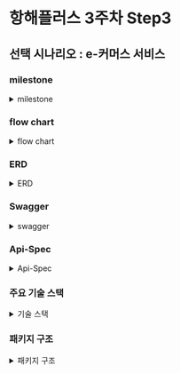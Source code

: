 # 항해플러스 3주차 Step3

## 선택 시나리오 : e-커머스 서비스

### milestone
<details>
  <summary>milestone</summary>
3주차 (10월 05일 ~ 10월 11일)
- 프로젝트 초기 설정

4~5주차 (10월 12일 ~ 10월 25일)

- 기본 기능 구현
    - 잔액 충전/조회
    - 상품 조회
    - 주문/결제
- 추가 기능 구현
    - 상위 상품 조회
    - 장바구니 기능

6~7주차 (10월 26일 ~ 11월 08일)

- 대용량트래픽과 데이터 처리

8~9주차 (11월 09일 ~ 11월 22일)

- 장애 대응 훈련

10주차 (11월 23일 ~ 11월 29일)

- 마무리

![milestone](docs/milestone.png)

</details>


### flow chart
<details>
  <summary>flow chart</summary>

![flowchart](docs/flowchart.png)
</details>

### ERD
<details>
  <summary>ERD</summary>

![ERD](docs/erd.png)
</details>

### Swagger
<details>
  <summary>swagger</summary>

![ORDER](docs/OrderSwagger.png)
![ITEM](docs/ItemSwagger.png)
![BASKET](docs/BasketSwagger.png)
![USER](docs/UserSwagger.png)
</details>


### Api-Spec
<details>
  <summary>Api-Spec</summary>

### 이커머스_API_명세_v0.1

**잔액 충전 / 조회 API**
<details>
  <summary>결제에 사용될 금액을 충전</summary>

> **POST**  */user/charge*
- Request
  ```json
  {
      "id": 1,
      "charge_balance": 5000
  }
  ```
- Response
  ```json
  {
    "status" : "SUCCESS",
    "message" : "충전 성공",
    "data" : {
      "id" : 1,
      "ex_balance" : 2000,
      "charge_balance" : 5000,
      "new_balance" : 7000
    }
  }
  ```
- Error
  ```json
  {
    "error": "Invalid request"
    "message": "충전에 실패했습니다."
  }
  ```
</details>

<details>
  <summary>해당 사용자의 잔액을 조회</summary>

> **POST** */user/balance*
- Request
  ```json
  {
    "id" : 1
  }	
  ```
- Response
  ```json
  {
    "status" : "SUCCESS",
    "message" : "조회 성공",
    "data" : {
      "id" : 1,
      "balance" : 2000,
    }
  }
  ```
- Error
  ```json
  {
    "error": "Invalid request"
    "message": "포인트 조회에 실패했습니다."
  }
  ```
</details>

**상품 조회 API**
<details>
  <summary>상품 정보을 조회</summary>

> **GET** */item/all*
- Response
  ```json
  {
    "status" : "SUCCESS",
    "message" : "조회 성공",
    "data" : [{
        "id" : 1,
        "price" : 1000,
        "name" : "청바지A",
        "stock" : 1
      },{
        "id" : 2,
        "price" : 2000,
        "name" : "슬랙스A",
        "stock" : 2
      },{
        "id" : 3,
        "price" : 3000,
        "name" : "후드티A",
        "stock" : 3
      },{
        "id" : 4,
        "price" : 4000,
        "name" : "맨투맨A",
        "stock" : 4
      }, ...
    }]
  }
  ```
- Error
  ```json
  {
    "error": "Invalid request"
    "message": "상품 목록 조회에 실패했습니다."
  }
  ```
</details>

**주문 / 결제 API**
<details>
  <summary>주문하고 결제를 수행</summary>

> **POST** */order/pay*
- Request
  ```json
  {
      "userId":1,
      "items": [{
        "id":1,
        "name":"청바지A",
        "price":1000
      }, {
        "id":2,
        "name":"후드티B",
        "price":4000
      }]
  }
  ```
- Response
  ```json
  {	
      "status" : "SUCCESS",
      "message" : "구매 성공",
      "data" : {
        "order" : {
        "orderId" : 1,
        "userId" : 1,
        "order_item_count":2
        "total_price": 5000
        "order_dtm" : "2024-10-10 22:32:54"
        },
          "items": [{
              "id":1,
              "name":"청바지A",
              "price":1000
          }, {
              "id":2,
              "name":"후드티B",
              "price":4000
          }]
      }
  }
  ```
- Error
  ```json
  {
      "error": "Invalid request"
      "message": "구매에 실패했습니다."
  }
  ```
</details>

**상위 상품 조회 API**
<details>
  <summary>최근 3일간 가장 많이 팔린 상위 5개 상품 정보를 제공</summary>

> **GET** */item/popular*
- Response
  ```json
  {	
      "status" : "SUCCESS",
      "message" : "조회 성공",
      "data" : [{
              "id" : 1,
              "name" : "청바지A",
              "price" : 1000,
              "stock" : 1,
              "rank" : 1,
              "view" : 5550,
              "order" : 5000
          },{
              "id" : 2,
              "name" : "슬랙스A",
              "price" : 2000,
              "stock" : 2,
              "rank" : 2,
              "view" : 4440,
              "order" : 4000
          },{
              "id" : 3,
              "name" : "후드티A",
              "price" : 3000,
              "stock" : 3,
              "rank" : 3,
              "view" : 3330,
              "order" : 3000
          },{
              "id" : 4,
              "name" : "맨투맨A",
              "price" : 4000,
              "stock" : 4,
              "rank" : 4,
              "view" : 2220,
              "order" : 2000
          },{
              "id" : 4,
              "name" : "후드티B",
              "price" : 4000,
              "stock" : 4,
              "rank" : 5,
              "view" : 1110,
              "order" : 1000
          }
      }]
  }
  ```
- Error
  ```json
  {
    "error": "Invalid request",
    "message": "인기 상품 목록 조회에 실패했습니다."
  }
  ```
</details>
</details>


### 주요 기술 스택
<details>
  <summary>기술 스택 </summary>

- **Java 버전**: 17
- **Spring Boot 버전**: 3.3.1
- **데이터베이스**: H2 + @
- **ORM**: Spring Data JPA, QueryDSL
- **API 문서**: Spring REST Docs
</details>

### 패키지 구조
<details>
  <summary>패키지 구조</summary>

아직 미정...
토요일까지 개인공부 후에 정할 예정 (레이어 + 클린)
</details>
